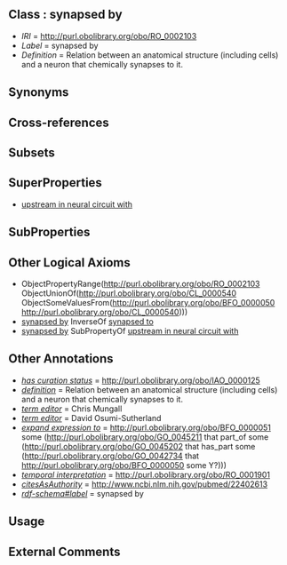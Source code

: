 
## Class : synapsed by

 * *IRI* = http://purl.obolibrary.org/obo/RO_0002103
 * *Label* = synapsed by
 * *Definition* = Relation between an anatomical structure (including cells) and a neuron that chemically synapses to it. 

## Synonyms


## Cross-references


## Subsets


## SuperProperties

 * [upstream in neural circuit with](../../RO/01/RO_0000301.md)

## SubProperties


## Other Logical Axioms

 * ObjectPropertyRange(<http://purl.obolibrary.org/obo/RO_0002103> ObjectUnionOf(<http://purl.obolibrary.org/obo/CL_0000540> ObjectSomeValuesFrom(<http://purl.obolibrary.org/obo/BFO_0000050> <http://purl.obolibrary.org/obo/CL_0000540>)))
 * [synapsed by](../../RO/03/RO_0002103.md) InverseOf [synapsed to](../../RO/20/RO_0002120.md)
 * [synapsed by](../../RO/03/RO_0002103.md) SubPropertyOf [upstream in neural circuit with](../../RO/01/RO_0000301.md)

## Other Annotations

 * *[has curation status](../../IAO/14/IAO_0000114.md)* = http://purl.obolibrary.org/obo/IAO_0000125
 * *[definition](../../IAO/15/IAO_0000115.md)* = Relation between an anatomical structure (including cells) and a neuron that chemically synapses to it. 
 * *[term editor](../../IAO/17/IAO_0000117.md)* = Chris Mungall
 * *[term editor](../../IAO/17/IAO_0000117.md)* = David Osumi-Sutherland
 * *[expand expression to](../../IAO/24/IAO_0000424.md)* = <http://purl.obolibrary.org/obo/BFO_0000051> some (<http://purl.obolibrary.org/obo/GO_0045211> that part_of some (<http://purl.obolibrary.org/obo/GO_0045202> that has_part some (<http://purl.obolibrary.org/obo/GO_0042734> that <http://purl.obolibrary.org/obo/BFO_0000050> some Y?)))
 * *[temporal interpretation](../../RO/00/RO_0001900.md)* = http://purl.obolibrary.org/obo/RO_0001901
 * *[citesAsAuthority](../../ty/citesAsAuthority.md)* = http://www.ncbi.nlm.nih.gov/pubmed/22402613
 * *[rdf-schema#label](../../el/rdf-schema#label.md)* = synapsed by

## Usage


## External Comments

